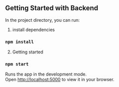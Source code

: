 ## Getting Started with Backend

In the project directory, you can run:

1. install dependencies

### `npm install`

2. Getting started

### `npm start`

Runs the app in the development mode.\
Open [http://localhost:5000](http://localhost:5000) to view it in your browser.